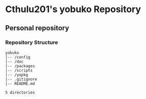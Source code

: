 # Cthulu201's yobuko Repository

## Personal repository

### Repository Structure

```
yobuko
|-- /config
|-- /doc
|-- /packages
|-- /scripts
|-- /yopkg
|-- .gitignore
|-- README.md

5 directories
```
